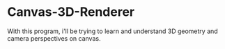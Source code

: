 # Canvas-3D-Renderer
With this program, i'll be trying to learn and understand 3D geometry and camera perspectives on canvas.
